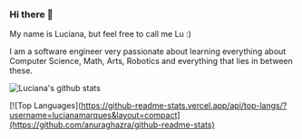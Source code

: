### Hi there 👋

My name is Luciana, but feel free to call me Lu :)

I am a software engineer very passionate about learning everything about Computer Science, Math, Arts, Robotics and everything that lies in between these.

![Luciana's github stats](https://github-readme-stats.vercel.app/api?username=lucianamarques&show_icons=true)

[![Top Languages](https://github-readme-stats.vercel.app/api/top-langs/?username=lucianamarques&layout=compact](https://github.com/anuraghazra/github-readme-stats)

<!--
**LucianaMarques/lucianamarques** is a ✨ _special_ ✨ repository because its `README.md` (this file) appears on your GitHub profile.

Here are some ideas to get you started:

- 🔭 I’m currently working on ...
- 🌱 I’m currently learning ...
- 👯 I’m looking to collaborate on ...
- 🤔 I’m looking for help with ...
- 💬 Ask me about ...
- 📫 How to reach me: ...
- 😄 Pronouns: she/her
- ⚡ Fun fact: ...
-->

